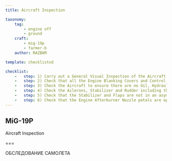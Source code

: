 ```yaml
---
title: Aircraft Inspection

taxonomy:
    tag:
        - engine off
        - ground
    craft: 
        - mig-19p
        - farmer-b
    author: RAZBAM

template: checklistnd

checklist:
    -   step: 1) Carry out a General Visual Inspection of the Aircraft Fuselage, Landing Gears, Air Data Probes and Antennas to ensure they are in a serviceable condition.
    -   step: 2) Check that all the Engine Blanking Covers and Control or Landing Gear Locks have been removed.
    -   step: 3) Check the Aircraft to ensure there are no Oil, Hydraulic Fluid or Fuel leaks.
    -   step: 4) Check the Ailerons, Stabilizer and Rudder including the Trim Tabs for security of attachment and that there is no visible damage.
    -   step: 5) Check that the Stabilizer and Flaps are not in an asymmetric position with the Control Stick in the neutral position.
    -   step: 6) Check that the Engine Afterburner Nozzle petals are open.
---
```


## MiG-19P 
Aircraft Inspection

===

ОБСЛЕДОВАНИЕ САМОЛЕТА